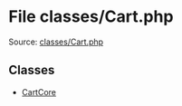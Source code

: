 File classes/Cart.php
=========

Source: [classes/Cart.php](https://github.com/PrestaShop/PrestaShop/blob/1.5.0.1/classes/Cart.php)


Classes
-------

* [CartCore](class.CartCore.md)

